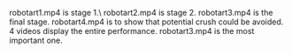 robotart1.mp4 is stage 1.\\
robotart2.mp4 is stage 2.
robotart3.mp4 is the final stage.
robotart4.mp4 is to show that potential crush could be avoided.
4 videos display the entire performance. robotart3.mp4 is the most important one.
